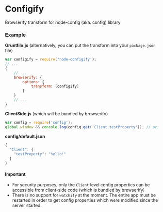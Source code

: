 # Configify
Browserify transform for node-config (aka. config) library

### Example
**Gruntfile.js** (alternatively, you can put the transform into your `package.json` file)
```js
var configify = require('node-configify');
// ...
{
    // ...
	browserify: {
		options: {
			transform: [configify]
		}
	}
	// ...
}
```

**ClientSide.js** (which will be bundled by browserify)
```js
var config = require('config');
global.window && console.log(config.get('Client.testProperty')); // prints `hello!`
```

**config/default.json**
```js
{
  "Client": {
  	"testProperty": "hello!"
  }
}
```

#### Important 
- For security purposes, only the `Client` level config properties can be accessible from client-side code (which is bundled by browserify)
- There is no support for `watchify` at the moment. The entire app must be restarted in order to get config properties which were modified since the server started.
